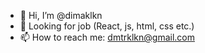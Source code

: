 - 👋 Hi, I’m @dimaklkn
- 👀 Looking for job (React, js, html, css etc.)
- 📫 How to reach me: dmtrklkn@gmail.com

<!---
dimaklkn/dimaklkn is a ✨ special ✨ repository because its `README.md` (this file) appears on your GitHub profile.
You can click the Preview link to take a look at your changes.
--->
